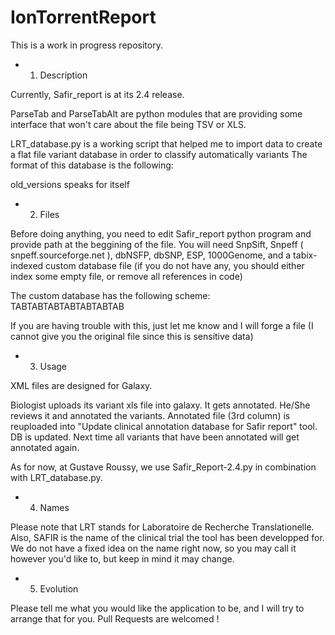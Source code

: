 # IonTorrentReport


This is a work in progress repository.

* 1) Description

Currently, Safir_report is at its 2.4 release.

ParseTab and ParseTabAlt are python modules that are providing some interface that won't care about the file being TSV or XLS.

LRT_database.py is a working script that helped me to import data to create a flat file variant database in order to classify automatically variants
The format of this database is the following:

old_versions speaks for itself

* 2) Files

Before doing anything, you need to edit Safir_report python program and provide path at the beggining of the file. 
You will need SnpSift, Snpeff ( snpeff.sourceforge.net ), dbNSFP, dbSNP, ESP, 1000Genome, and a tabix-indexed custom database file (if you do not have any, you should either index some empty file, or remove all references in code)

The custom database has the following scheme: 
	<chromosome>TAB<position>TAB<refNuc>TAB<altNuc>TAB<Panel>TAB<BiologistName>TAB<ClinicalAnnotation>TAB<LastUpdate>

If you are having trouble with this, just let me know and I will forge a file (I cannot give you the original file since this is sensitive data)

* 3) Usage

XML files are designed for Galaxy. 

Biologist uploads its variant xls file into galaxy. It gets annotated. He/She reviews it and annotated the variants. Annotated file (3rd column) is reuploaded into "Update clinical annotation database for Safir report" tool.
DB is updated. Next time all variants that have been annotated will get annotated again.

As for now, at Gustave Roussy, we use Safir_Report-2.4.py in combination with LRT_database.py.

* 4) Names

Please note that LRT stands for Laboratoire de Recherche Translationelle. Also, SAFIR is the name of the clinical trial the tool has been developped for. We do not have a fixed idea on the name right now, so you may call it however you'd like to, but keep in mind it may change.


* 5) Evolution

Please tell me what you would like the application to be, and I will try to arrange that for you. Pull Requests are welcomed ! 
